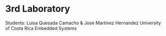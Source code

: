 # 3rd Laboratory 
Students: Luisa Quesada Camacho & Jose Martinez Hernandez
University of Costa Rica
Embedded Systems

